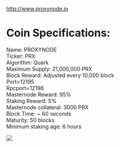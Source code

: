

http://www.proxynode.io


# Coin Specifications:
Name: PROXYNODE</br>
Ticker: PRX</br>
Algorithm: Quark</br>
Maximum Supply: 21,000,000 PRX</br>
Block Reward: Adjusted every 10,000 block</br>
Port=12195</br>
Rpcport=12196</br>
Masternode Reward: 95%</br>
Staking Reward: 5%</br>
Masternode collateral:  3000 PRX</br>
Block Time: ~ 60 seconds</br>
Maturity: 50 blocks</br>
Minimum staking age: 6 hours</br>

<img src="https://cdn.discordapp.com/attachments/476788284064923650/479659670428975104/rewardsv2.png">

